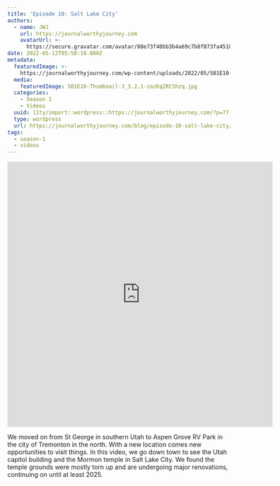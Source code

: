 ```yaml
---
title: 'Episode 10: Salt Lake City'
authors:
  - name: JWJ
    url: https://journalworthyjourney.com
    avatarUrl: >-
      https://secure.gravatar.com/avatar/88e73f40bb3b4a69c7b8f873fa45104dd6dcbac157ec972498c06986de5efbaa?s=96&d=mm&r=g
date: 2022-05-12T05:50:19.000Z
metadata:
  featuredImage: >-
    https://journalworthyjourney.com/wp-content/uploads/2022/05/S01E10-Thumbnail-3_3.2.1.jpg
  media:
    featuredImage: S01E10-Thumbnail-3_3.2.1-zazKqZRC5hzq.jpg
  categories:
    - Season 1
    - Videos
  uuid: 11ty/import::wordpress::https://journalworthyjourney.com/?p=77
  type: wordpress
  url: https://journalworthyjourney.com/blog/episode-10-salt-lake-city/
tags:
  - season-1
  - videos
---
```

<iframe loading="lazy" allowfullscreen="true" title="Salt Lake City | Episode 10 | Full Time RV Travel" width="600" height="600" src="https://www.youtube.com/embed/LUBKRmtERmY?feature=oembed&amp;color=red&amp;rel=1&amp;controls=1&amp;fs=1&amp;iv_load_policy=0&amp;autoplay=0&amp;modestbranding=0&amp;cc_load_policy=0&amp;playsinline=1" frameborder="0" allow="accelerometer; encrypted-media;accelerometer;autoplay;clipboard-write;gyroscope;picture-in-picture clipboard-write; encrypted-media; gyroscope; picture-in-picture; web-share" referrerpolicy="strict-origin-when-cross-origin"></iframe>

We moved on from St George in southern Utah to Aspen Grove RV Park in the city of Tremonton in the north. With a new location comes new opportunities to visit things. In this video, we go down town to see the Utah capitol building and the Mormon temple in Salt Lake City. We found the temple grounds were mostly torn up and are undergoing major renovations, continuing on until at least 2025.